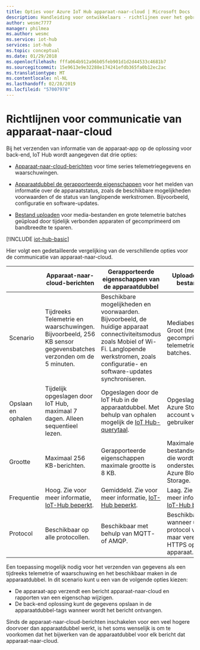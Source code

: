 ```yaml
---
title: Opties voor Azure IoT Hub apparaat-naar-cloud | Microsoft Docs
description: Handleiding voor ontwikkelaars - richtlijnen over het gebruik van apparaat-naar-cloud-berichten, gerapporteerde eigenschappen of bestand uploaden voor cloud-naar-apparaat-berichten.
author: wesmc7777
manager: philmea
ms.author: wesmc
ms.service: iot-hub
services: iot-hub
ms.topic: conceptual
ms.date: 01/29/2018
ms.openlocfilehash: fffa064b912a96b05feb901d1d2d44533c4681b7
ms.sourcegitcommit: 15e9613e9e32288e174241efdb365fa0b12ec2ac
ms.translationtype: MT
ms.contentlocale: nl-NL
ms.lasthandoff: 02/28/2019
ms.locfileid: "57007978"
---
```

# <a name="device-to-cloud-communications-guidance"></a>Richtlijnen voor communicatie van apparaat-naar-cloud

Bij het verzenden van informatie van de apparaat-app op de oplossing voor back-end, IoT Hub wordt aangegeven dat drie opties:

* [Apparaat-naar-cloud-berichten](iot-hub-devguide-messages-d2c.md) voor time series telemetriegegevens en waarschuwingen.

* [Apparaatdubbel de gerapporteerde eigenschappen](iot-hub-devguide-device-twins.md) voor het melden van informatie over de apparaatstatus, zoals de beschikbare mogelijkheden voorwaarden of de status van langlopende werkstromen. Bijvoorbeeld, configuratie en software-updates.

* [Bestand uploaden](iot-hub-devguide-file-upload.md) voor media-bestanden en grote telemetrie batches geüpload door tijdelijk verbonden apparaten of gecomprimeerd om bandbreedte te sparen.

[!INCLUDE [iot-hub-basic](../../includes/iot-hub-basic-partial.md)]

Hier volgt een gedetailleerde vergelijking van de verschillende opties voor de communicatie van apparaat-naar-cloud.

|  | Apparaat-naar-cloud-berichten | Gerapporteerde eigenschappen van de apparaatdubbel | Uploaden van bestanden |
| ---- | ------- | ---------- | ---- |
| Scenario | Tijdreeks Telemetrie en waarschuwingen. Bijvoorbeeld, 256 KB sensor gegevensbatches verzonden om de 5 minuten. | Beschikbare mogelijkheden en voorwaarden. Bijvoorbeeld, de huidige apparaat connectiviteitsmodus zoals Mobiel of Wi-Fi. Langlopende werkstromen, zoals configuratie- en software-updates synchroniseren. | Mediabestanden. Groot (meestal gecomprimeerde) telemetrie batches. |
| Opslaan en ophalen | Tijdelijk opgeslagen door IoT Hub, maximaal 7 dagen. Alleen sequentieel lezen. | Opgeslagen door de IoT Hub in de apparaatdubbel. Met behulp van ophalen mogelijk de [IoT Hub-querytaal](iot-hub-devguide-query-language.md). | Opgeslagen in Azure Storage-account van gebruiker. |
| Grootte | Maximaal 256 KB-berichten. | Gerapporteerde eigenschappen maximale grootte is 8 KB. | Maximale bestandsgrootte die wordt ondersteund door Azure Blob Storage. |
| Frequentie | Hoog. Zie voor meer informatie, [IoT-Hub beperkt](iot-hub-devguide-quotas-throttling.md). | Gemiddeld. Zie voor meer informatie, [IoT-Hub beperkt](iot-hub-devguide-quotas-throttling.md). | Laag. Zie voor meer informatie, [IoT-Hub beperkt](iot-hub-devguide-quotas-throttling.md). |
| Protocol | Beschikbaar op alle protocollen. | Beschikbaar met behulp van MQTT- of AMQP. | Beschikbaar zijn wanneer u elk protocol voor, maar vereist HTTPS op het apparaat. |

Een toepassing mogelijk nodig voor het verzenden van gegevens als een tijdreeks telemetrie of waarschuwing en het beschikbaar maken in de apparaatdubbel. In dit scenario kunt u een van de volgende opties kiezen:

* De apparaat-app verzendt een bericht apparaat-naar-cloud en rapporten van een eigenschap wijzigen.
* De back-end oplossing kunt de gegevens opslaan in de apparaatdubbel-tags wanneer wordt het bericht ontvangen.

Sinds de apparaat-naar-cloud-berichten inschakelen voor een veel hogere doorvoer dan apparaatdubbel werkt, is het soms wenselijk is om te voorkomen dat het bijwerken van de apparaatdubbel voor elk bericht dat apparaat-naar-cloud.